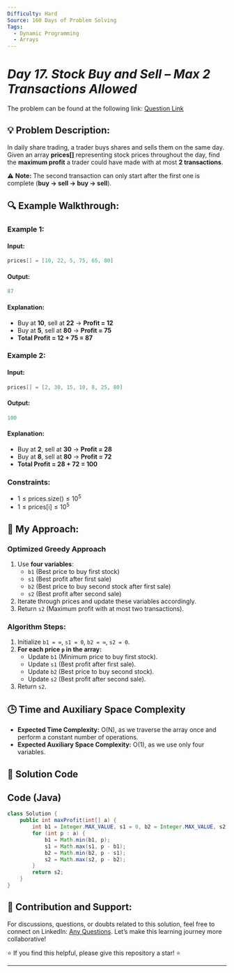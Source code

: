 ```yaml
---
Difficulty: Hard
Source: 160 Days of Problem Solving
Tags:
  - Dynamic Programming
  - Arrays
---
```


#  _Day 17. Stock Buy and Sell – Max 2 Transactions Allowed_ 

The problem can be found at the following link: [Question Link](https://www.geeksforgeeks.org/batch/gfg-160-problems/track/dynamic-programming-gfg-160/problem/buy-and-sell-a-share-at-most-twice)

## 💡 **Problem Description:**

In daily share trading, a trader buys shares and sells them on the same day. Given an array **prices[]** representing stock prices throughout the day, find the **maximum profit** a trader could have made with at most **2 transactions**.

⚠ **Note:** The second transaction can only start after the first one is complete (**buy → sell → buy → sell**).

## 🔍 **Example Walkthrough:**

### **Example 1:**

#### **Input:**

```cpp
prices[] = [10, 22, 5, 75, 65, 80]
```

#### **Output:**

```cpp
87
```

#### **Explanation:**

- Buy at **10**, sell at **22** → **Profit = 12**
- Buy at **5**, sell at **80** → **Profit = 75**
- **Total Profit = 12 + 75 = 87**

### **Example 2:**

#### **Input:**

```cpp
prices[] = [2, 30, 15, 10, 8, 25, 80]
```

#### **Output:**

```cpp
100
```

#### **Explanation:**

- Buy at **2**, sell at **30** → **Profit = 28**
- Buy at **8**, sell at **80** → **Profit = 72**
- **Total Profit = 28 + 72 = 100**

### **Constraints:**

- $1 \leq \text{prices.size()} \leq 10^5$
- $1 \leq \text{prices[i]} \leq 10^5$

## 🎯 **My Approach:**

### **Optimized Greedy Approach**

1. Use **four variables**:
   - `b1` (Best price to buy first stock)
   - `s1` (Best profit after first sale)
   - `b2` (Best price to buy second stock after first sale)
   - `s2` (Best profit after second sale)
2. Iterate through prices and update these variables accordingly.
3. Return `s2` (Maximum profit with at most two transactions).

### **Algorithm Steps:**

1. Initialize `b1 = ∞`, `s1 = 0`, `b2 = ∞`, `s2 = 0`.
2. **For each price `p` in the array:**
   - Update `b1` (Minimum price to buy first stock).
   - Update `s1` (Best profit after first sale).
   - Update `b2` (Best price to buy second stock).
   - Update `s2` (Best profit after second sale).
3. Return `s2`.

## 🕒 **Time and Auxiliary Space Complexity**

- **Expected Time Complexity:** O(N), as we traverse the array once and perform a constant number of operations.
- **Expected Auxiliary Space Complexity:** O(1), as we use only four variables.

## 📝 **Solution Code**

## **Code (Java)**

```java
class Solution {
    public int maxProfit(int[] a) {
        int b1 = Integer.MAX_VALUE, s1 = 0, b2 = Integer.MAX_VALUE, s2 = 0;
        for (int p : a) {
            b1 = Math.min(b1, p);
            s1 = Math.max(s1, p - b1);
            b2 = Math.min(b2, p - s1);
            s2 = Math.max(s2, p - b2);
        }
        return s2;
    }
}
```

## 🎯 **Contribution and Support:**

For discussions, questions, or doubts related to this solution, feel free to connect on LinkedIn: [Any Questions](https://www.linkedin.com/in/sanjana-yadav007). Let’s make this learning journey more collaborative!

⭐ If you find this helpful, please give this repository a star! ⭐

---
